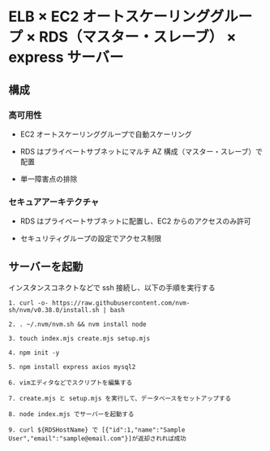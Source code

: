 # ELB × EC2 オートスケーリンググループ × RDS（マスター・スレーブ） × express サーバー

## 構成

### 高可用性

-   EC2 オートスケーリンググループで自動スケーリング

-   RDS はプライベートサブネットにマルチ AZ 構成（マスター・スレーブ）で配置

-   単一障害点の排除

### セキュアアーキテクチャ

-   RDS はプライベートサブネットに配置し、EC2 からのアクセスのみ許可

-   セキュリティグループの設定でアクセス制限

## サーバーを起動

インスタンスコネクトなどで ssh 接続し、以下の手順を実行する

```
1. curl -o- https://raw.githubusercontent.com/nvm-sh/nvm/v0.38.0/install.sh | bash

2. . ~/.nvm/nvm.sh && nvm install node

3. touch index.mjs create.mjs setup.mjs

4. npm init -y

5. npm install express axios mysql2

6. vimエディタなどでスクリプトを編集する

7. create.mjs と setup.mjs を実行して、データベースをセットアップする

8. node index.mjs でサーバーを起動する

9. curl ${RDSHostName} で [{"id":1,"name":"Sample User","email":"sample@email.com"}]が返却されれば成功
```
